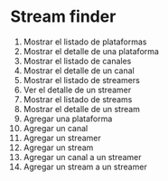 # Stream finder

1. Mostrar el listado de plataformas
2. Mostrar el detalle de una plataforma
3. Mostrar el listado de canales
4. Mostrar el detalle de un canal
5. Mostrar el listado de streamers
6. Ver el detalle de un streamer
7. Mostrar el listado de streams
8. Mostrar el detalle de un stream
9. Agregar una plataforma
10. Agregar un canal
11. Agregar un streamer
12. Agregar un stream
13. Agregar un canal a un streamer
14. Agregar un stream a un streamer
